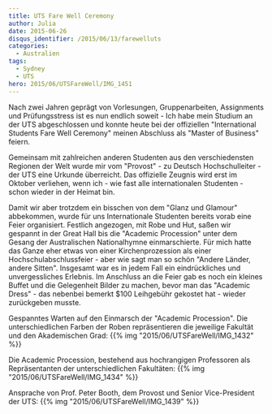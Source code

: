 ```yaml
---
title: UTS Fare Well Ceremony
author: Julia
date: 2015-06-26
disqus_identifier: /2015/06/13/farewelluts
categories:
  - Australien
tags:
  - Sydney
  - UTS
hero: 2015/06/UTSFareWell/IMG_1451
---
```


Nach zwei Jahren geprägt von Vorlesungen, Gruppenarbeiten, Assignments und Prüfungsstress ist es nun endlich soweit - Ich habe mein Studium an der UTS abgeschlossen und konnte heute bei der offiziellen "International Students Fare Well Ceremony" meinen Abschluss als "Master of Business" feiern.<!--more--> 

Gemeinsam mit zahlreichen anderen Studenten aus den verschiedensten Regionen der Welt wurde mir vom "Provost" - zu Deutsch Hochschulleiter - der UTS eine Urkunde überreicht. Das offizielle Zeugnis wird erst im Oktober verliehen, wenn ich - wie fast alle internationalen Studenten - schon wieder in der Heimat bin.

Damit wir aber trotzdem ein bisschen von dem "Glanz und Glamour" abbekommen, wurde für uns Internationale Studenten bereits vorab eine Feier organisiert. Festlich angezogen, mit Robe und Hut, saßen wir gespannt in der Great Hall bis die "Academic Procession" unter dem Gesang der Australischen Nationalhymne einmarschierte. Für mich hatte das Ganze eher etwas von einer Kirchenprozession als einer Hochschulabschlussfeier - aber wie sagt man so schön "Andere Länder, andere Sitten". Insgesamt war es in jedem Fall ein eindrückliches und unvergessliches Erlebnis. Im Anschluss an die Feier gab es noch ein kleines Buffet und die Gelegenheit Bilder zu machen, bevor man das "Academic Dress" - das nebenbei bemerkt $100 Leihgebühr gekostet hat - wieder zurückgeben musste.

Gespanntes Warten auf den Einmarsch der "Academic Procession". Die unterschiedlichen Farben der Roben repräsentieren die jeweilige Fakultät und den Akademischen Grad: 
{{% img "2015/06/UTSFareWell/IMG_1432" %}}

Die Academic Procession, bestehend aus hochrangigen Professoren als Repräsentanten der unterschiedlichen Fakultäten:
{{% img "2015/06/UTSFareWell/IMG_1434" %}}

Ansprache von Prof. Peter Booth, dem Provost und Senior Vice-President der UTS:
{{% img "2015/06/UTSFareWell/IMG_1439" %}}

